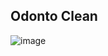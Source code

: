 
<h2>Odonto Clean</h2>

![image](https://github.com/spaceowls/odonto_clean/assets/76456239/a0c3e387-ffe3-48a1-891b-f65eb794db8c)



